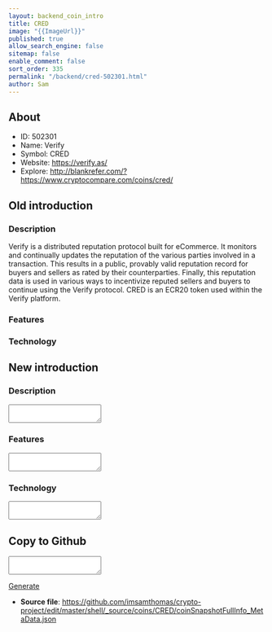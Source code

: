 ```yaml
---
layout: backend_coin_intro
title: CRED
image: "{{ImageUrl}}"
published: true
allow_search_engine: false
sitemap: false
enable_comment: false
sort_order: 335
permalink: "/backend/cred-502301.html"
author: Sam
---
```


## About

- ID: 502301
- Name: Verify
- Symbol: CRED
- Website: https://verify.as/
- Explore: http://blankrefer.com/?https://www.cryptocompare.com/coins/cred/


## Old introduction

### Description

<p>Verify is a distributed reputation protocol built for eCommerce. It monitors and continually updates the reputation of the various parties involved in a transaction. This results in a public, provably valid reputation record for buyers and sellers as rated by their counterparties. Finally, this reputation data is used in various ways to incentivize reputed sellers and buyers to continue using the Verify protocol. CRED is an ECR20 token used within the Verify platform.</p>

### Features


### Technology




## New introduction


### Description
<textarea id="meta_description" name="description"></textarea>

### Features
<textarea id="meta_features" name="features"></textarea>

### Technology
<textarea id="meta_technology" name="technology"></textarea>


## Copy to Github

<textarea id="coinsnapshotfullinfo_metadata"></textarea>

<a href="#gen" onclick="generateMetaDatJson()">Generate</a>

- **Source file**: <a href="https://github.com/imsamthomas/crypto-project/edit/master/shell/_source/coins/CRED/coinSnapshotFullInfo_MetaData.json">https://github.com/imsamthomas/crypto-project/edit/master/shell/_source/coins/CRED/coinSnapshotFullInfo_MetaData.json</a>

